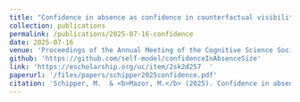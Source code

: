 ```yaml
---
title: "Confidence in absence as confidence in counterfactual visibility"
collection: publications
permalink: /publications/2025-07-16-confidence
date: 2025-07-16
venue: 'Proceedings of the Annual Meeting of the Cognitive Science Society'
github: 'https://github.com/self-model/confidenceInAbsenceSize'
link: 'https://escholarship.org/uc/item/2sk2d257  '
paperurl: '/files/papers/schipper2025confidence.pdf'
citation: 'Schipper, M.  & <b>Mazor, M.</b> (2025). Confidence in absence as confidence in counterfactual visibility. <i>Proceedings of the Annual Meeting of the Cognitive Science Society</i>'
---
```

